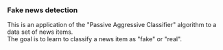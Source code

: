 ### Fake news detection
This is an application of the "Passive Aggressive Classifier" algorithm to a data set of news items.<br/>
The goal is to learn to classify a news item as "fake" or "real".
